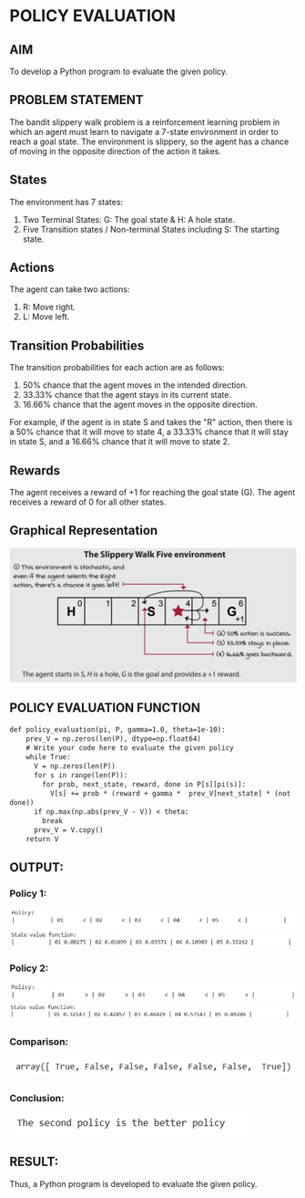 # POLICY EVALUATION

## AIM
To develop a Python program to evaluate the given policy.

## PROBLEM STATEMENT
The bandit slippery walk problem is a reinforcement learning problem in which an agent must learn to navigate a 7-state environment in order to reach a goal state. The environment is slippery, so the agent has a chance of moving in the opposite direction of the action it takes.
## States
The environment has 7 states:

1.    Two Terminal States: G: The goal state & H: A hole state.
2.    Five Transition states / Non-terminal States including S: The starting state.
## Actions
The agent can take two actions:

1.    R: Move right.
2.    L: Move left.
## Transition Probabilities
The transition probabilities for each action are as follows:

1.    50% chance that the agent moves in the intended direction.
2.    33.33% chance that the agent stays in its current state.
3.    16.66% chance that the agent moves in the opposite direction.

For example, if the agent is in state S and takes the "R" action, then there is a 50% chance that it will move to state 4, a 33.33% chance that it will stay in state S, and a 16.66% chance that it will move to state 2.
## Rewards
The agent receives a reward of +1 for reaching the goal state (G). The agent receives a reward of 0 for all other states.
## Graphical Representation
![](https://github.com/RanjithD18/rl-policy-evaluation/blob/main/gra.png)
## POLICY EVALUATION FUNCTION
~~~
def policy_evaluation(pi, P, gamma=1.0, theta=1e-10):
    prev_V = np.zeros(len(P), dtype=np.float64)
    # Write your code here to evaluate the given policy
    while True:
      V = np.zeros(len(P))
      for s in range(len(P)):
        for prob, next_state, reward, done in P[s][pi(s)]:
          V[s] += prob * (reward + gamma *  prev_V[next_state] * (not done))
      if np.max(np.abs(prev_V - V)) < theta:
        break
      prev_V = V.copy()
    return V
~~~
## OUTPUT:
### Policy 1:
![](https://github.com/RanjithD18/rl-policy-evaluation/blob/main/1.png)
![](https://github.com/RanjithD18/rl-policy-evaluation/blob/main/2.png)
### Policy 2:
![](https://github.com/RanjithD18/rl-policy-evaluation/blob/main/3.png)
![](https://github.com/RanjithD18/rl-policy-evaluation/blob/main/4.png)
### Comparison:
![](https://github.com/RanjithD18/rl-policy-evaluation/blob/main/5.png)
### Conclusion:
![](https://github.com/RanjithD18/rl-policy-evaluation/blob/main/6.png)

## RESULT:
Thus, a Python program is developed to evaluate the given policy.
